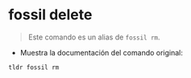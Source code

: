 # fossil delete

> Este comando es un alias de `fossil rm`.

- Muestra la documentación del comando original:

`tldr fossil rm`
